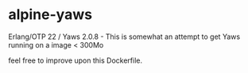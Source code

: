 # alpine-yaws

Erlang/OTP 22 / Yaws 2.0.8 - This is somewhat an attempt to get Yaws running on a image &lt; 300Mo

feel free to improve upon this Dockerfile.
